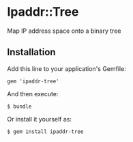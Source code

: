 # Ipaddr::Tree

Map IP address space onto a binary tree

## Installation

Add this line to your application's Gemfile:

    gem 'ipaddr-tree'

And then execute:

    $ bundle

Or install it yourself as:

    $ gem install ipaddr-tree
